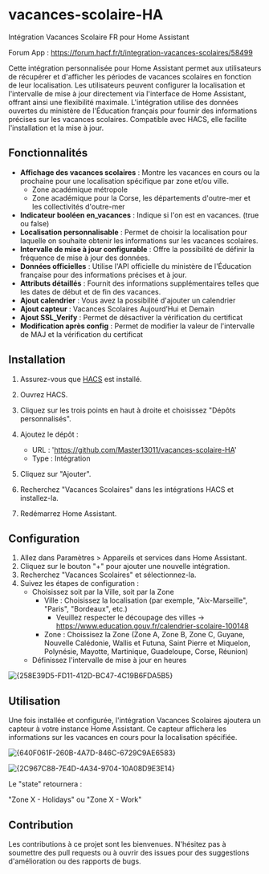# vacances-scolaire-HA
Intégration Vacances Scolaire FR pour Home Assistant

Forum App : https://forum.hacf.fr/t/integration-vacances-scolaires/58499

Cette intégration personnalisée pour Home Assistant permet aux utilisateurs de récupérer et d'afficher les périodes de vacances scolaires en fonction de leur localisation. Les utilisateurs peuvent configurer la localisation et l'intervalle de mise à jour directement via l'interface de Home Assistant, offrant ainsi une flexibilité maximale. L'intégration utilise des données ouvertes du ministère de l'Éducation français pour fournir des informations précises sur les vacances scolaires. Compatible avec HACS, elle facilite l'installation et la mise à jour.

## Fonctionnalités

- **Affichage des vacances scolaires** : Montre les vacances en cours ou la prochaine pour une localisation spécifique par zone et/ou ville.
     - Zone académique métropole
     - Zone académique pour la Corse, les départements d'outre-mer et les collectivités d'outre-mer
- **Indicateur booléen en_vacances** : Indique si l'on est en vacances. (true ou false)
- **Localisation personnalisable** : Permet de choisir la localisation pour laquelle on souhaite obtenir les informations sur les vacances scolaires.
- **Intervalle de mise à jour configurable** : Offre la possibilité de définir la fréquence de mise à jour des données.
- **Données officielles** : Utilise l'API officielle du ministère de l'Éducation française pour des informations précises et à jour.
- **Attributs détaillés** : Fournit des informations supplémentaires telles que les dates de début et de fin des vacances.
- **Ajout calendrier** : Vous avez la possibilité d'ajouter un calendrier
- **Ajout capteur** : Vacances Scolaires Aujourd’Hui et Demain
- **Ajout SSL_Verify** : Permet de désactiver la vérification du certificat
- **Modification après config** : Permet de modifier la valeur de l'intervalle de MAJ et la vérification du certificat
  
## Installation

1. Assurez-vous que [HACS](https://hacs.xyz) est installé.

2. Ouvrez HACS.

3. Cliquez sur les trois points en haut à droite et choisissez "Dépôts personnalisés".

4. Ajoutez le dépôt :
   - URL : 'https://github.com/Master13011/vacances-scolaire-HA'
   - Type : Intégration

5. Cliquez sur "Ajouter".

6. Recherchez "Vacances Scolaires" dans les intégrations HACS et installez-la.

7. Redémarrez Home Assistant.

## Configuration

1. Allez dans Paramètres > Appareils et services dans Home Assistant.
2. Cliquez sur le bouton "+" pour ajouter une nouvelle intégration.
3. Recherchez "Vacances Scolaires" et sélectionnez-la.
4. Suivez les étapes de configuration :
   - Choisissez soit par la Ville, soit par la Zone
      - Ville : Choisissez la localisation (par exemple, "Aix-Marseille", "Paris", "Bordeaux", etc.)
           - Veuillez respecter le découpage des villes -> https://www.education.gouv.fr/calendrier-scolaire-100148
      - Zone : Choissisez la Zone (Zone A, Zone B, Zone C, Guyane, Nouvelle Calédonie, Wallis et Futuna, Saint Pierre et Miquelon, Polynésie, Mayotte, Martinique, Guadeloupe, Corse, Réunion)
   - Définissez l'intervalle de mise à jour en heures

![{258E39D5-FD11-412D-BC47-4C19B6FDA5B5}](https://github.com/user-attachments/assets/3b7d0038-141d-431a-b7c7-e056ff1b0815) 


## Utilisation

Une fois installée et configurée, l'intégration Vacances Scolaires ajoutera un capteur à votre instance Home Assistant. Ce capteur affichera les informations sur les vacances en cours pour la localisation spécifiée.

![{640F061F-260B-4A7D-846C-6729C9AE6583}](https://github.com/user-attachments/assets/f5737c24-8952-46e7-88d1-79caf85c2617)

![{2C967C88-7E4D-4A34-9704-10A08D9E3E14}](https://github.com/user-attachments/assets/83ed1c94-5efc-431e-8c35-289a8c8b10dd)

Le "state" retournera :

"Zone X - Holidays" ou "Zone X - Work"

## Contribution

Les contributions à ce projet sont les bienvenues. N'hésitez pas à soumettre des pull requests ou à ouvrir des issues pour des suggestions d'amélioration ou des rapports de bugs.
